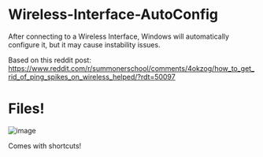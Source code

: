 # Wireless-Interface-AutoConfig
After connecting to a Wireless Interface, Windows will automatically configure it, but it may cause instability issues.

Based on this reddit post: https://www.reddit.com/r/summonerschool/comments/4okzog/how_to_get_rid_of_ping_spikes_on_wireless_helped/?rdt=50097

# Files!
![image](https://github.com/user-attachments/assets/4de8b9c7-dae3-48d3-a4d3-95397004ecd2)

Comes with shortcuts!
